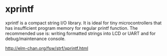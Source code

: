 # xprintf
xprintf is a compact string I/O library. It is ideal for tiny microcontrollers that has insufficient program memory for regular printf function. The recommended use is: writing formatted strings into LCD or UART and for debug/maintenance console.


http://elm-chan.org/fsw/strf/xprintf.html
